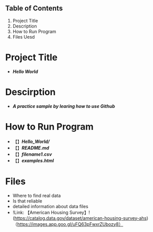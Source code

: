## Table of Contents
1. Project Title
2. Description
3. How to Run Program
4. Files Uesd

# Project Title
* ***Hello World***

# Descirption
* ***A practice sample by learing how to use Github***

# How to Run Program
- 【】***Hello_World/***
- 【】***README.md***
- 【】***filename1.csv***
- 【】***examples.html***

# Files
- Where to find real data
- Is that reliable
- detailed information about data files
- !Link: 【American Housing Survey】!(https://catalog.data.gov/dataset/american-housing-survey-ahs) （https://images.app.goo.gl/uFQ63pFwxrZUbozy8）


